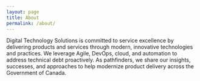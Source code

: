 ```yaml
---
layout: page
title: About
permalink: /about/
---
```


Digital Technology Solutions is committed to service excellence by delivering products and services through modern, innovative
technologies and practices. We leverage Agile, DevOps, cloud, and automation to address technical debt proactively. As
pathfinders, we share our insights, successes, and approaches to help modernize product delivery across the Government of
Canada.